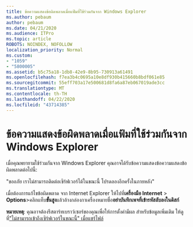 ```yaml
---
title: ข้อความแสดงข้อผิดพลาดเมื่อแฟ้มที่ใช้ร่วมกันจาก Windows Explorer
ms.author: pebaum
author: pebaum
ms.date: 04/21/2020
ms.audience: ITPro
ms.topic: article
ROBOTS: NOINDEX, NOFOLLOW
localization_priority: Normal
ms.custom:
- "1059"
- "5800005"
ms.assetid: b5c75a18-1db8-42e9-8b95-730913a61491
ms.openlocfilehash: f7ea3b4c0695a10e8df930b415660b8bdf061e85
ms.sourcegitcommit: 55eff703a17e500681d8fa6a87eb067019ade3cc
ms.translationtype: MT
ms.contentlocale: th-TH
ms.lasthandoff: 04/22/2020
ms.locfileid: "43714385"
---
```

# <a name="error-message-when-sharing-files-from-windows-explorer"></a>ข้อความแสดงข้อผิดพลาดเมื่อแฟ้มที่ใช้ร่วมกันจาก Windows Explorer

เมื่อคุณพยายามใช้ร่วมกันจาก Windows Explorer คุณอาจได้รับข้อความแสดงข้อความแสดงข้อผิดพลาดต่อไปนี้:
  
"ขออภัย เราไม่สามารถติดต่อเซิร์ฟเวอร์ได้ในขณะนี้ โปรดลองอีกครั้งในภายหลัง"
  
เมื่อต้องการแก้ไขข้อผิดพลาด จาก Internet Explorer ให้ไปที่**เครื่องมือ Internet** \> **Options**\>คลิกแท็บ**ขั้นสูง**แล้วล้างกล่องกาเครื่องหมายชื่อ**อย่าบันทึกเพจที่เข้ารหัสลับลงในดิสก์**
  
 **หมายเหตุ**: คุณอาจต้องรีสตาร์ทเบราว์เซอร์ของคุณเพื่อให้การตั้งค่ามีผล สําหรับข้อมูลเพิ่มเติม ให้ดูที่["ไม่สามารถเข้าถึงเซิร์ฟเวอร์ในขณะนี้" เมื่อแชร์ไฟล์](https://go.microsoft.com/fwlink/?linkid=2022914)
  